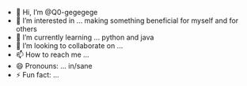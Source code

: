 - 👋 Hi, I’m @Q0-gegegege
- 👀 I’m interested in ... making something beneficial for myself and for others
- 🌱 I’m currently learning ... python and java
- 💞️ I’m looking to collaborate on ...
- 📫 How to reach me ...
- 😄 Pronouns: ... in/sane
- ⚡ Fun fact: ... 

<!---
Q0-gegegege/Q0-gegegege is a ✨ special ✨ repository because its `README.md` (this file) appears on your GitHub profile.
You can click the Preview link to take a look at your changes.
--->
